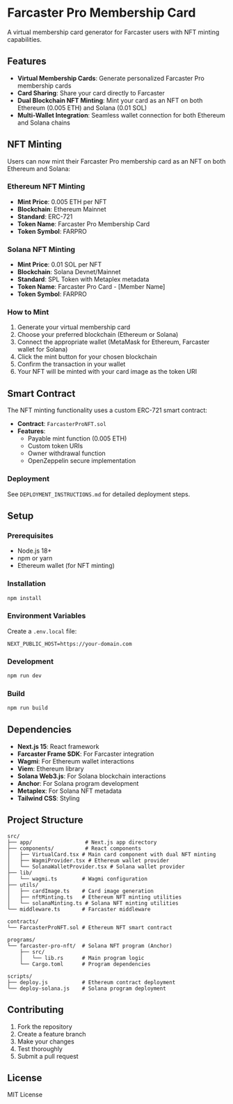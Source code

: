 # Farcaster Pro Membership Card

A virtual membership card generator for Farcaster users with NFT minting capabilities.

## Features

- **Virtual Membership Cards**: Generate personalized Farcaster Pro membership cards
- **Card Sharing**: Share your card directly to Farcaster
- **Dual Blockchain NFT Minting**: Mint your card as an NFT on both Ethereum (0.005 ETH) and Solana (0.01 SOL)
- **Multi-Wallet Integration**: Seamless wallet connection for both Ethereum and Solana chains

## NFT Minting

Users can now mint their Farcaster Pro membership card as an NFT on both Ethereum and Solana:

### Ethereum NFT Minting
- **Mint Price**: 0.005 ETH per NFT
- **Blockchain**: Ethereum Mainnet
- **Standard**: ERC-721
- **Token Name**: Farcaster Pro Membership Card
- **Token Symbol**: FARPRO

### Solana NFT Minting
- **Mint Price**: 0.01 SOL per NFT
- **Blockchain**: Solana Devnet/Mainnet
- **Standard**: SPL Token with Metaplex metadata
- **Token Name**: Farcaster Pro Card - [Member Name]
- **Token Symbol**: FARPRO

### How to Mint

1. Generate your virtual membership card
2. Choose your preferred blockchain (Ethereum or Solana)
3. Connect the appropriate wallet (MetaMask for Ethereum, Farcaster wallet for Solana)
4. Click the mint button for your chosen blockchain
5. Confirm the transaction in your wallet
6. Your NFT will be minted with your card image as the token URI

## Smart Contract

The NFT minting functionality uses a custom ERC-721 smart contract:

- **Contract**: `FarcasterProNFT.sol`
- **Features**: 
  - Payable mint function (0.005 ETH)
  - Custom token URIs
  - Owner withdrawal function
  - OpenZeppelin secure implementation

### Deployment

See `DEPLOYMENT_INSTRUCTIONS.md` for detailed deployment steps.

## Setup

### Prerequisites

- Node.js 18+ 
- npm or yarn
- Ethereum wallet (for NFT minting)

### Installation

```bash
npm install
```

### Environment Variables

Create a `.env.local` file:

```env
NEXT_PUBLIC_HOST=https://your-domain.com
```

### Development

```bash
npm run dev
```

### Build

```bash
npm run build
```

## Dependencies

- **Next.js 15**: React framework
- **Farcaster Frame SDK**: For Farcaster integration
- **Wagmi**: For Ethereum wallet interactions
- **Viem**: Ethereum library
- **Solana Web3.js**: For Solana blockchain interactions
- **Anchor**: For Solana program development
- **Metaplex**: For Solana NFT metadata
- **Tailwind CSS**: Styling

## Project Structure

```
src/
├── app/                 # Next.js app directory
├── components/          # React components
│   ├── VirtualCard.tsx # Main card component with dual NFT minting
│   ├── WagmiProvider.tsx # Ethereum wallet provider
│   └── SolanaWalletProvider.tsx # Solana wallet provider
├── lib/
│   └── wagmi.ts        # Wagmi configuration
├── utils/
│   ├── cardImage.ts    # Card image generation
│   ├── nftMinting.ts   # Ethereum NFT minting utilities
│   └── solanaMinting.ts # Solana NFT minting utilities
└── middleware.ts       # Farcaster middleware

contracts/
└── FarcasterProNFT.sol # Ethereum NFT smart contract

programs/
└── farcaster-pro-nft/  # Solana NFT program (Anchor)
    ├── src/
    │   └── lib.rs      # Main program logic
    └── Cargo.toml      # Program dependencies

scripts/
├── deploy.js           # Ethereum contract deployment
└── deploy-solana.js    # Solana program deployment
```

## Contributing

1. Fork the repository
2. Create a feature branch
3. Make your changes
4. Test thoroughly
5. Submit a pull request

## License

MIT License
